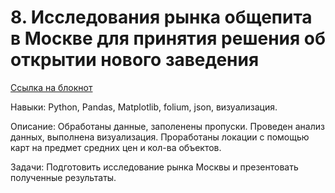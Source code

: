 # 8. Исследования рынка общепита в Москве для принятия решения об открытии нового заведения

[Ссылка на блокнот](https://github.com/PavelGors/Praktikum_portfolio/blob/main/%D0%9F%D1%80%D0%BE%D0%B5%D0%BA%D1%82%208/8.%20%D0%98%D1%81%D1%81%D0%BB%D0%B5%D0%B4%D0%BE%D0%B2%D0%B0%D0%BD%D0%B8%D1%8F%20%D1%80%D1%8B%D0%BD%D0%BA%D0%B0%20%D0%BE%D0%B1%D1%89%D0%B5%D0%BF%D0%B8%D1%82%D0%B0%20%D0%B2%20%D0%9C%D0%BE%D1%81%D0%BA%D0%B2%D0%B5%20%D0%B4%D0%BB%D1%8F%20%D0%BF%D1%80%D0%B8%D0%BD%D1%8F%D1%82%D0%B8%D1%8F%20%D1%80%D0%B5%D1%88%D0%B5%D0%BD%D0%B8%D1%8F%20%D0%BE%D0%B1%20%D0%BE%D1%82%D0%BA%D1%80%D1%8B%D1%82%D0%B8%D0%B8%20%D0%BD%D0%BE%D0%B2%D0%BE%D0%B3%D0%BE%20%D0%B7%D0%B0%D0%B2%D0%B5%D0%B4%D0%B5%D0%BD%D0%B8%D1%8F.ipynb)

Навыки: Python, Pandas, Matplotlib, folium, json, визуализация.

Описание: Обработаны данные, заполенены пропуски. Проведен анализ данных, выполнена визуализация. 
Проработаны локации с помощью карт на предмет средних цен и кол-ва объектов. 

Задачи: Подготовить исследование рынка Москвы и презентовать полученные результаты.
